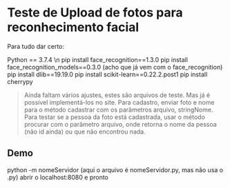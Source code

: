 <h1> Teste de Upload de fotos para reconhecimento facial </h1>

Para tudo dar certo:

Python == 3.7.4 \n
pip install face_recognition==1.3.0
pip install face_recognition_models==0.3.0 (acho que já vem com o face_recognition)
pip install dlib==19.19.0
pip install scikit-learn==0.22.2.post1
pip install cherrypy

> Ainda faltam vários ajustes, estes são arquivos de teste. Mas já é possível implementá-los no site. 
> Para cadastro, enviar foto e nome para o método cadastrar com os parâmetros arquivo, stringNome. 
> Para testar se a pessoa da foto está cadastrada, usar o método procurar com o parâmetro arquivo,
    onde retorna o nome da pessoa (não id ainda) ou que não encontrou nada.

<h2> Demo </h2>
python -m nomeServidor (aqui o arquivo é nomeServidor.py, mas não usa o .py)
abrir o localhost:8080 e pronto
